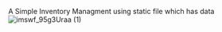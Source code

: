 A Simple Inventory Managment using static file which has data
![imswf_95g3Uraa (1)](https://github.com/pranavghadge/Inventory_Managemnt_using_files/assets/57043249/f5c65431-2538-4cd8-a741-7dc67c703da3)
